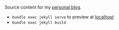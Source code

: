 Source content for my [personal blog](https://blog.ariasemi.com/). 

* `bundle exec jekyll serve` to preview at [localhost](http://localhost:4000)
* `bundle exec jekyll build`
